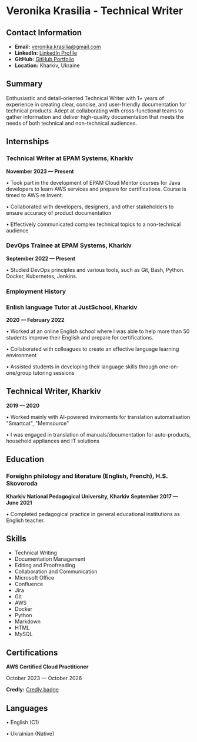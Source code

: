 # Veronika Krasilia - Technical Writer

## Contact Information
- **Email:** veronika.krasilia@gmail.com
- **LinkedIn:** [LinkedIn Profile](https://www.linkedin.com/in/veronika--krasilia)
- **GitHub:** [GitHub Portfolio](https://github.com/veronika2312/tech-writer-portfolio)
- **Location:** Kharkiv, Ukraine

## Summary
Enthusiastic and detail-oriented Technical Writer with 1+ years of experience in creating clear, concise, and user-friendly documentation for technical products. Adept at collaborating with cross-functional teams to gather information and deliver high-quality documentation that meets the needs of both technical and non-technical audiences.

## Internships

### Technical Writer at EPAM Systems, Kharkiv
**November 2023 — Present**

• Took part in the development of EPAM Cloud Mentor courses
for Java developers to learn AWS services and prepare for
certifications. Course is timed to AWS re:Invent.    

• Collaborated with developers, designers, and other stakeholders
to ensure accuracy of product documentation

• Effectively communicated complex technical topics to a
non-technical audience

### DevOps Trainee at EPAM Systems, Kharkiv
**September 2022 — Present**

• Studied DevOps principles and various tools, such as Git, Bash,
Python. Docker, Kubernetes, Jenkins.

### Employment History

### Enlish language Tutor at JustSchool, Kharkiv
**2020 — February 2022**

• Worked at an online English school where I was able to help
more than 50 students improve their English and prepare for
certifications. 

• Collaborated with colleagues to create an effective language
learning environment

• Assisted students in developing their language skills through
one-on-one/group tutoring sessions

## Technical Writer, Kharkiv
**2019 — 2020**

• Worked mainly with AI-powered inviroments for translation
automatisation "Smartcat", "Memsource"

• I was engaged in translation of manuals/documentation for
auto-products, household appliances and IT solutions


## Education

### Foreighn philology and literature (English, French), H.S. Skovoroda
**Kharkiv National Pedagogical University, Kharkiv**
**September 2017 — June 2021**

• Сompleted pedagogical practice in general educational institutions as
English teacher. 

## Skills
- Technical Writing
- Documentation Management
- Editing and Proofreading
- Collaboration and Communication
- Microsoft Office
- Confluence
- Jira
- Git
- AWS
- Docker
- Python
- Markdown
- HTML
- MySQL

## Certifications
**AWS Certified Cloud Practitioner**

October 2023 — October 2026

**Credly:** 
[Credly badge](https://www.credly.com/badges/c50e39a8-a78a-45de-bac3-4b980da34016/public_url)

## Languages
• English (C1)

• Ukrainian (Native)
